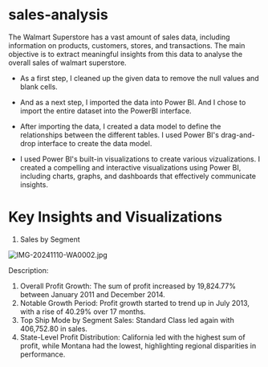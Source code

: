 
# sales-analysis

The Walmart Superstore has a vast amount of sales data, including information on products, customers, stores, and transactions. The main objective is to extract meaningful insights from this data to analyse the overall sales of walmart superstore.

- As a first step, I cleaned up the given data to remove the null values and blank cells.
  
- And as a next step, I imported the data into Power BI. And I chose to import the entire dataset into the PowerBI interface.
  
- After importing the data, I created a data model to define the relationships between the different tables. I used Power BI's drag-and-drop interface to   create the data model.
  
- I used Power BI's built-in visualizations to create various vizualizations. I created a compelling and interactive visualizations using Power BI, including charts, graphs, and dashboards that effectively communicate insights.

# Key Insights and Visualizations

1. Sales by Segment 

![IMG-20241110-WA0002.jpg](https://github.com/user-attachments/assets/663f28cb-b909-4842-a817-f967fd6a3aa2)

Description:

1. Overall Profit Growth: The sum of profit increased by 19,824.77% between January 2011 and December 2014.
2. Notable Growth Period: Profit growth started to trend up in July 2013, with a rise of 40.29% over 17 months.
3. Top Ship Mode by Segment Sales: Standard Class led again with 406,752.80 in sales.
4. State-Level Profit Distribution: California led with the highest sum of profit, while Montana had the lowest, highlighting regional disparities in performance.